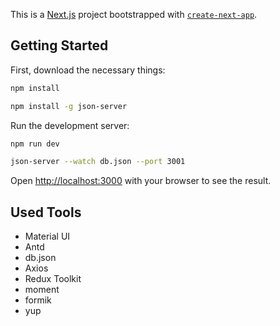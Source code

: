 This is a [Next.js](https://nextjs.org/) project bootstrapped with [`create-next-app`](https://github.com/vercel/next.js/tree/canary/packages/create-next-app).

## Getting Started

First, download the necessary things:
```bash
npm install
```
```bash
npm install -g json-server
```
Run the development server:
```bash
npm run dev
```
```bash
json-server --watch db.json --port 3001
```

Open [http://localhost:3000](http://localhost:3000) with your browser to see the result.

## Used Tools
- Material UI
- Antd
- db.json
- Axios
- Redux Toolkit
- moment
- formik
- yup
